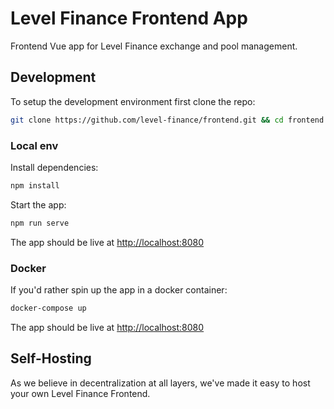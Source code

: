 # Level Finance Frontend App
Frontend Vue app for Level Finance exchange and pool management.

## Development
To setup the development environment first clone the repo:
```bash
git clone https://github.com/level-finance/frontend.git && cd frontend
```

### Local env
Install dependencies:
```bash
npm install
```

Start the app:
```bash
npm run serve
```

The app should be live at [http://localhost:8080](http://localhost:8080)

### Docker
If you'd rather spin up the app in a docker container:

```bash
docker-compose up
```

The app should be live at [http://localhost:8080](http://localhost:8080)

## Self-Hosting

As we believe in decentralization at all layers, we've made it easy to host your own Level Finance Frontend.